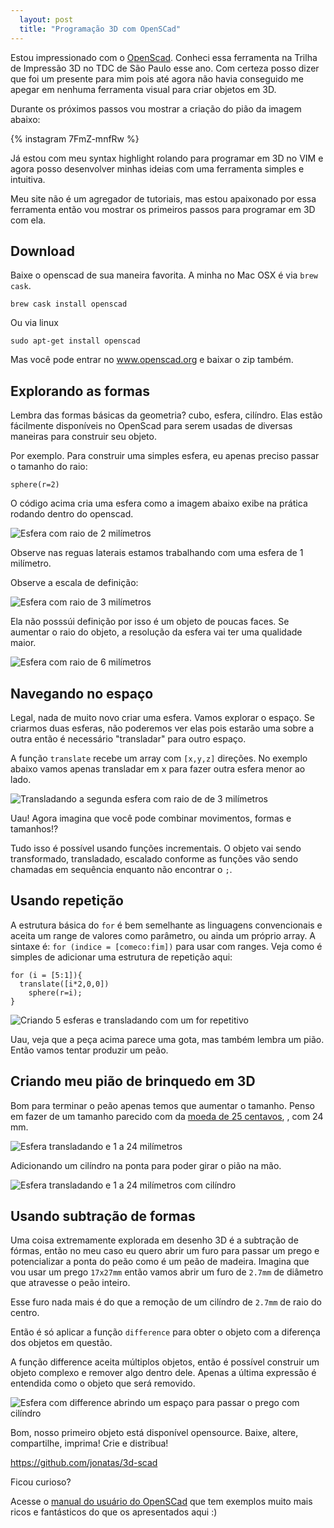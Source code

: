 ```yaml
---
  layout: post
  title: "Programação 3D com OpenSCad"
---
```


Estou impressionado com o [OpenScad](http://openscad.org). Conheci essa ferramenta na Trilha de
Impressão 3D no TDC de São Paulo esse ano. Com certeza posso dizer que foi um
presente para mim pois até agora não havia conseguido me apegar em nenhuma
ferramenta visual para criar objetos em 3D.

Durante os próximos passos vou mostrar a criação do pião da imagem abaixo:

{% instagram 7FmZ-mnfRw %}

Já estou com meu syntax highlight rolando para programar em 3D no VIM e agora
posso desenvolver minhas ideias com uma ferramenta simples e intuitiva.

Meu site não é um agregador de tutoriais, mas estou apaixonado por essa
ferramenta então vou mostrar os primeiros passos para programar em 3D com ela.

## Download

Baixe o openscad de sua maneira favorita. A minha no Mac OSX é via `brew cask`.

    brew cask install openscad

Ou via linux

    sudo apt-get install openscad

Mas você pode entrar no www.openscad.org e baixar o zip também.

## Explorando as formas

Lembra das formas básicas da geometria? cubo, esfera, cilíndro. Elas estão fácilmente disponíveis no OpenScad para serem usadas de diversas maneiras para construir seu objeto.

Por exemplo. Para construir uma simples esfera, eu apenas preciso passar o
tamanho do raio:

```openscad
sphere(r=2)
```

O código acima cria uma esfera como a imagem abaixo exibe na prática rodando
dentro do openscad.

![Esfera com raio de 2 milímetros](/images/sphere2mm.png)

Observe nas reguas laterais estamos trabalhando com uma esfera de 1 milímetro.

Observe a escala de definição:

![Esfera com raio de 3 milímetros](/images/sphere3mm.png)

Ela não posssúi definição por isso é um objeto de poucas faces. Se aumentar o
raio do objeto, a resolução da esfera vai ter uma qualidade maior.

![Esfera com raio de 6 milímetros](/images/sphere6mm.png)


## Navegando no espaço

Legal, nada de muito novo criar uma esfera. Vamos explorar o espaço.
Se criarmos duas esferas, não poderemos ver elas pois estarão uma sobre a outra
então é necessário "transladar" para outro espaço.

A função `translate` recebe um array com `[x,y,z]` direções. No exemplo abaixo
vamos apenas transladar em x para fazer outra esfera menor ao lado.

![Transladando a segunda esfera com raio de de 3 milímetros](/images/sphere5translate5sphere3.png)

Uau! Agora imagina que você pode combinar movimentos, formas e tamanhos!?

Tudo isso é possível usando funções incrementais. O objeto vai sendo
transformado, transladado, escalado conforme as funções vão sendo chamadas em
sequência enquanto não encontrar o `;`.


## Usando repetição

A estrutura básica do `for` é bem semelhante as linguagens convencionais e aceita um range de valores como parâmetro, ou ainda um próprio array. A sintaxe é: `for (indice = [comeco:fim])` para usar com ranges. Veja como é simples de adicionar uma estrutura de repetição aqui:

```
for (i = [5:1]){
  translate([i*2,0,0])
    sphere(r=i);
}
```

![Criando 5 esferas e transladando com um for repetitivo](/images/sphere_for_1_5.png)

Uau, veja que a peça acima parece uma gota, mas também lembra um pião. Então
vamos tentar produzir um peão.

## Criando meu pião de brinquedo em 3D

Bom para terminar o peão apenas temos que aumentar o tamanho. Penso em fazer de
um tamanho parecido com da [moeda de 25
centavos](https://pt.wikipedia.org/wiki/Moeda_de_vinte_e_cinco_centavos_do_real),
, com 24 mm.

![Esfera transladando e 1 a 24 milímetros](/images/sphere_translated_24mm.png)

Adicionando um cilíndro na ponta para poder girar o pião na mão.

![Esfera transladando e 1 a 24 milímetros com cilíndro](/images/sphere_translated_24mm_2.png)

## Usando subtração de formas

Uma coisa extremamente explorada em desenho 3D é a subtração de fórmas, então
no meu caso eu quero abrir um furo para passar um prego e potencializar a ponta
do peão como é um peão de madeira. Imagina que vou usar um prego `17x27mm` então
vamos abrir um furo de `2.7mm` de diâmetro que atravesse o peão inteiro.

Esse furo nada mais é do que a remoção de um cilíndro de `2.7mm` de raio do
centro.

Então é só aplicar a função `difference` para obter o objeto com a diferença dos objetos em questão.

A função difference aceita múltiplos objetos, então é possível construir um objeto complexo e remover algo dentro dele. Apenas a última expressão é entendida como o objeto que será removido.

![Esfera com difference abrindo um espaço para passar o prego com cilíndro](/images/piao_final.png)

Bom, nosso primeiro objeto está disponível opensource. Baixe, altere, compartilhe, imprima! Crie e distribua!

https://github.com/jonatas/3d-scad

Ficou curioso?

Acesse o [manual do usuário do OpenSCad](https://en.wikibooks.org/wiki/OpenSCAD_User_Manual/) que tem exemplos muito mais ricos e fantásticos do que os apresentados aqui :)

